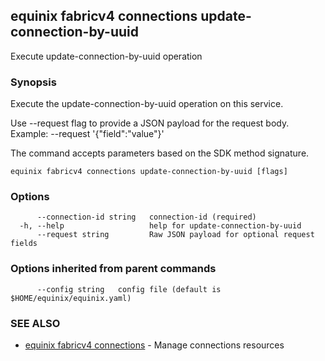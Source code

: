 ## equinix fabricv4 connections update-connection-by-uuid

Execute update-connection-by-uuid operation

### Synopsis

Execute the update-connection-by-uuid operation on this service.

Use --request flag to provide a JSON payload for the request body.
Example: --request '{"field":"value"}'

The command accepts parameters based on the SDK method signature.

```
equinix fabricv4 connections update-connection-by-uuid [flags]
```

### Options

```
      --connection-id string   connection-id (required)
  -h, --help                   help for update-connection-by-uuid
      --request string         Raw JSON payload for optional request fields
```

### Options inherited from parent commands

```
      --config string   config file (default is $HOME/equinix/equinix.yaml)
```

### SEE ALSO

* [equinix fabricv4 connections](equinix_fabricv4_connections.md)	 - Manage connections resources

